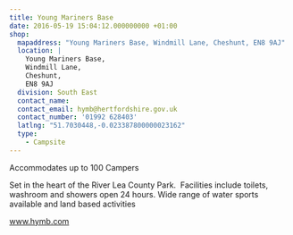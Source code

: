 ```yaml
---
title: Young Mariners Base
date: 2016-05-19 15:04:12.000000000 +01:00
shop:
  mapaddress: "Young Mariners Base, Windmill Lane, Cheshunt, EN8 9AJ"
  location: |
    Young Mariners Base,  
    Windmill Lane,  
    Cheshunt,  
    EN8 9AJ
  division: South East
  contact_name: 
  contact_email: hymb@hertfordshire.gov.uk
  contact_number: '01992 628403'
  latlng: "51.7030448,-0.023387800000023162"
  type:
    - Campsite
---
```

<p>Accommodates up to 100 Campers</p>
<p>Set in the heart of the River Lea County Park.  Facilities include toilets, washroom and showers open 24 hours. Wide range of water sports available and land based activities</p>
<p><a href="http://www.hymb.com">www.hymb.com</a></p>
<p>&nbsp;</p>

